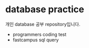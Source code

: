 # database practice

개인 database 공부 repository입니다.

- programmers coding test
- fastcampus sql query


